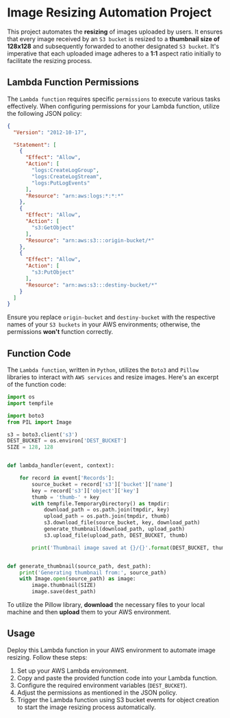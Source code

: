 # Image Resizing Automation Project

This project automates the **resizing** of images uploaded by users. It ensures that every image received by an `S3 bucket` is resized to a **thumbnail size of 128x128** and subsequently forwarded to another designated `S3 bucket`. It's imperative that each uploaded image adheres to a **1:1** aspect ratio initially to facilitate the resizing process.

## Lambda Function Permissions

The `Lambda function` requires specific `permissions` to execute various tasks effectively. When configuring permissions for your Lambda function, utilize the following JSON policy:

```json
{
  "Version": "2012-10-17",

  "Statement": [
    {
      "Effect": "Allow",
      "Action": [
        "logs:CreateLogGroup",
        "logs:CreateLogStream",
        "logs:PutLogEvents"
      ],
      "Resource": "arn:aws:logs:*:*:*"
    },
    {
      "Effect": "Allow",
      "Action": [
        "s3:GetObject"
      ],
      "Resource": "arn:aws:s3:::origin-bucket/*"
    },
    {
      "Effect": "Allow",
      "Action": [
        "s3:PutObject"
      ],
      "Resource": "arn:aws:s3:::destiny-bucket/*"
    }
  ]
}

```

Ensure you replace `origin-bucket` and `destiny-bucket` with the respective names of your `S3 buckets` in your AWS environments; otherwise, the permissions **won't** function correctly.

## Function Code

The `Lambda function`, written in `Python`, utilizes the `Boto3` and `Pillow` libraries to interact with `AWS services` and resize images. Here's an excerpt of the function code:

```python
import os
import tempfile

import boto3
from PIL import Image

s3 = boto3.client('s3')
DEST_BUCKET = os.environ['DEST_BUCKET']
SIZE = 128, 128


def lambda_handler(event, context):

    for record in event['Records']:
        source_bucket = record['s3']['bucket']['name']
        key = record['s3']['object']['key']
        thumb = 'thumb-' + key
        with tempfile.TemporaryDirectory() as tmpdir:
            download_path = os.path.join(tmpdir, key)
            upload_path = os.path.join(tmpdir, thumb)
            s3.download_file(source_bucket, key, download_path)
            generate_thumbnail(download_path, upload_path)
            s3.upload_file(upload_path, DEST_BUCKET, thumb)

        print('Thumbnail image saved at {}/{}'.format(DEST_BUCKET, thumb))


def generate_thumbnail(source_path, dest_path):
    print('Generating thumbnail from:', source_path)
    with Image.open(source_path) as image:
        image.thumbnail(SIZE)
        image.save(dest_path)
```

To utilize the Pillow library, **download** the necessary files to your local machine and then **upload** them to your AWS environment.

## Usage

Deploy this Lambda function in your AWS environment to automate image resizing. Follow these steps:

1. Set up your AWS Lambda environment.
2. Copy and paste the provided function code into your Lambda function.
3. Configure the required environment variables (`DEST_BUCKET`).
4. Adjust the permissions as mentioned in the JSON policy.
5. Trigger the Lambda function using S3 bucket events for object creation to start the image resizing process automatically.
